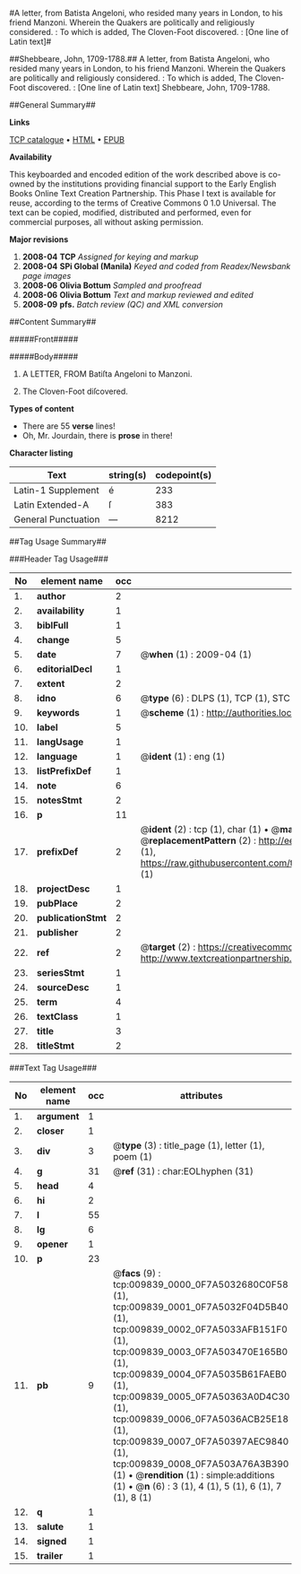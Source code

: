 #A letter, from Batista Angeloni, who resided many years in London, to his friend Manzoni. Wherein the Quakers are politically and religiously considered. : To which is added, The Cloven-Foot discovered. : [One line of Latin text]#

##Shebbeare, John, 1709-1788.##
A letter, from Batista Angeloni, who resided many years in London, to his friend Manzoni. Wherein the Quakers are politically and religiously considered. : To which is added, The Cloven-Foot discovered. : [One line of Latin text]
Shebbeare, John, 1709-1788.

##General Summary##

**Links**

[TCP catalogue](http://www.ota.ox.ac.uk/tcp/)  • 
[HTML](http://tei.it.ox.ac.uk/tcp/Texts-HTML/free/N07/N07706.html)  • 
[EPUB](http://tei.it.ox.ac.uk/tcp/Texts-EPUB/free/N07/N07706.epub)

**Availability**

This keyboarded and encoded edition of the
	       work described above is co-owned by the institutions
	       providing financial support to the Early English Books
	       Online Text Creation Partnership. This Phase I text is
	       available for reuse, according to the terms of Creative
	       Commons 0 1.0 Universal. The text can be copied,
	       modified, distributed and performed, even for
	       commercial purposes, all without asking permission.

**Major revisions**

1. __2008-04__ __TCP__ *Assigned for keying and markup*
1. __2008-04__ __SPi Global (Manila)__ *Keyed and coded from Readex/Newsbank page images*
1. __2008-06__ __Olivia Bottum__ *Sampled and proofread*
1. __2008-06__ __Olivia Bottum__ *Text and markup reviewed and edited*
1. __2008-09__ __pfs.__ *Batch review (QC) and XML conversion*

##Content Summary##

#####Front#####

#####Body#####

1. A LETTER, FROM Batiſta Angeloni to Manzoni.

1. The Cloven-Foot diſcovered.

**Types of content**

  * There are 55 **verse** lines!
  * Oh, Mr. Jourdain, there is **prose** in there!

**Character listing**


|Text|string(s)|codepoint(s)|
|---|---|---|
|Latin-1 Supplement|é|233|
|Latin Extended-A|ſ|383|
|General Punctuation|—|8212|

##Tag Usage Summary##

###Header Tag Usage###

|No|element name|occ|attributes|
|---|---|---|---|
|1.|__author__|2||
|2.|__availability__|1||
|3.|__biblFull__|1||
|4.|__change__|5||
|5.|__date__|7| @__when__ (1) : 2009-04 (1)|
|6.|__editorialDecl__|1||
|7.|__extent__|2||
|8.|__idno__|6| @__type__ (6) : DLPS (1), TCP (1), STC (1), NOTIS (1), IMAGE-SET (1), EVANS-CITATION (1)|
|9.|__keywords__|1| @__scheme__ (1) : http://authorities.loc.gov/ (1)|
|10.|__label__|5||
|11.|__langUsage__|1||
|12.|__language__|1| @__ident__ (1) : eng (1)|
|13.|__listPrefixDef__|1||
|14.|__note__|6||
|15.|__notesStmt__|2||
|16.|__p__|11||
|17.|__prefixDef__|2| @__ident__ (2) : tcp (1), char (1)  •  @__matchPattern__ (2) : ([0-9\-]+):([0-9IVX]+) (1), (.+) (1)  •  @__replacementPattern__ (2) : http://eebo.chadwyck.com/downloadtiff?vid=$1&page=$2 (1), https://raw.githubusercontent.com/textcreationpartnership/Texts/master/tcpchars.xml#$1 (1)|
|18.|__projectDesc__|1||
|19.|__pubPlace__|2||
|20.|__publicationStmt__|2||
|21.|__publisher__|2||
|22.|__ref__|2| @__target__ (2) : https://creativecommons.org/publicdomain/zero/1.0/ (1), http://www.textcreationpartnership.org/docs/. (1)|
|23.|__seriesStmt__|1||
|24.|__sourceDesc__|1||
|25.|__term__|4||
|26.|__textClass__|1||
|27.|__title__|3||
|28.|__titleStmt__|2||


###Text Tag Usage###

|No|element name|occ|attributes|
|---|---|---|---|
|1.|__argument__|1||
|2.|__closer__|1||
|3.|__div__|3| @__type__ (3) : title_page (1), letter (1), poem (1)|
|4.|__g__|31| @__ref__ (31) : char:EOLhyphen (31)|
|5.|__head__|4||
|6.|__hi__|2||
|7.|__l__|55||
|8.|__lg__|6||
|9.|__opener__|1||
|10.|__p__|23||
|11.|__pb__|9| @__facs__ (9) : tcp:009839_0000_0F7A5032680C0F58 (1), tcp:009839_0001_0F7A5032F04D5B40 (1), tcp:009839_0002_0F7A5033AFB151F0 (1), tcp:009839_0003_0F7A503470E165B0 (1), tcp:009839_0004_0F7A5035B61FAEB0 (1), tcp:009839_0005_0F7A50363A0D4C30 (1), tcp:009839_0006_0F7A5036ACB25E18 (1), tcp:009839_0007_0F7A50397AEC9840 (1), tcp:009839_0008_0F7A503A76A3B390 (1)  •  @__rendition__ (1) : simple:additions (1)  •  @__n__ (6) : 3 (1), 4 (1), 5 (1), 6 (1), 7 (1), 8 (1)|
|12.|__q__|1||
|13.|__salute__|1||
|14.|__signed__|1||
|15.|__trailer__|1||
